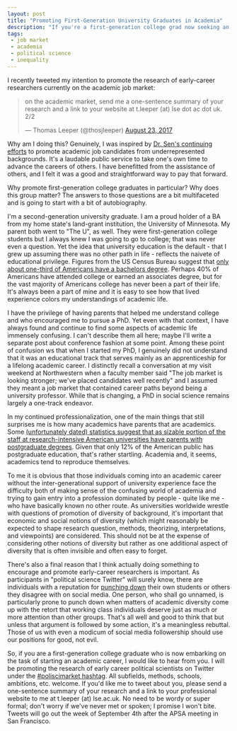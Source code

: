 ```yaml
---
layout: post
title: "Promoting First-Generation University Graduates in Academia"
description: "If you're a first-generation college grad now seeking an academic job, I want to hear from you. Here's why."
tags:
 - job market
 - academia
 - political science
 - inequality
---
```


I recently tweeted my intention to promote the research of early-career researchers currently on the academic job market:

<blockquote class="twitter-tweet" data-lang="en"><p lang="en" dir="ltr">on the academic market, send me a one-sentence summary of your research and a link to your website at t.leeper (at) lse dot ac dot uk.  2/2</p>&mdash; Thomas Leeper (@thosjleeper) <a href="https://twitter.com/thosjleeper/status/900450467662225408">August 23, 2017</a></blockquote>
<script async src="//platform.twitter.com/widgets.js" charset="utf-8"></script>

Why am I doing this? Genuinely, I was inspired by [Dr. Sen's continuing efforts](https://twitter.com/maya_sen/status/895335421491560448) to promote academic job candidates from underrepresented backgrounds. It's a laudable public service to take one's own time to advance the careers of others. I have benefitted from the assistance of others, and I felt it was a good and straightforward way to pay that forward.

Why promote first-generation college graduates in particular? Why does this group matter? The answers to those questions are a bit multifaceted and is going to start with a bit of autobiography.

I'm a second-generation university graduate. I am a proud holder of a BA from my home state's land-grant institution, the University of Minnesota. My parent both went to "The U", as well. They were first-generation college students but I always knew I was going to go to college; that was never even a question. Yet the idea that university education is the default - that I grew up assuming there was no other path in life - reflects the naivete of educational privilege. Figures from the US Census Bureau suggest that [only about one-third of Americans have a bachelors degree](https://www.census.gov/content/dam/Census/library/publications/2016/demo/p20-578.pdf). Perhaps 40% of Americans have attended college or earned an associates degree, but for the vast majority of Americans college has never been a part of their life. It's always been a part of mine and it is easy to see how that lived experience colors my understandings of academic life.

I have the privilege of having parents that helped me understand college and who encouraged me to pursue a PhD. Yet even with that context, I have always found and continue to find some aspects of academic life immensely confusing. I can't describe them all here; maybe I'll write a separate post about conference fashion at some point. Among these point of confusion ws that when I started my PhD, I genuinely did not understand that it was an educational track that serves mainly as an apprenticeship for a lifelong academic career. I distinctly recall a conversation at my visit weekend at Northwestern when a faculty member said "The job market is looking stronger; we've placed candidates well recently" and I assumed they meant a job market that contained career paths beyond being a university professor. While that is changing, a PhD in social science remains largely a one-track endeavor.

In my continued professionalization, one of the main things that still surprises me is how many academics have parents that are academics. Some [(unfortunately dated) statistics suggest that as sizable portion of the staff at research-intensive American universities have parents with postgraduate degrees](http://www.u.arizona.edu/~jag/POL602/firstGen-profKniffin.pdf). Given that only 12% of the American public has postgraduate education, that's rather startling. Academia and, it seems, academics tend to reproduce themselves.

To me it is obvious that those individuals coming into an academic career without the inter-generational support of university experience face the difficulty both of making sense of the confusing world of academia and trying to gain entry into a profession dominated by people - quite like me - who have basically known no other route. As universities worldwide wrestle with questions of promotion of diversity of background, it's important that economic and social notions of diversity (which might reasonably be expected to shape research question, methods, theorizing, interpretations, and viewpoints) are considered. This should not be at the expense of considering other notions of diversity but rather as one additional aspect of diversity that is often invisible and often easy to forget.

There's also a final reason that I think actually doing something to encourage and promote early-career researchers is important. As participants in "political science Twitter" will surely know, there are individuals with a reputation for [punching down](https://sasconfidential.com/2015/12/02/on-student-shaming/) their own students or others they disagree with on social media. One person, who shall go unnamed, is particularly prone to punch down when matters of academic diversity come up with the retort that working class individuals deserve just as much or more attention than other groups. That's all well and good to think that but unless that argument is followed by some action, it's a meaningless rebuttal. Those of us with even a modicum of social media followership should use our positions for good, not evil.

So, if you are a first-generation college graduate who is now embarking on the task of starting an academic career, I would like to hear from you. I will be promoting the research of early career political scientists on Twitter under the [#poliscimarket hashtag](https://twitter.com/search?f=tweets&vertical=default&q=%23poliscimarket&src=typd). All subfields, methods, schools, ambitions, etc. welcome. If you'd like me to tweet about you, please send a one-sentence summary of your research and a link to your professional website to me at t.leeper (at) lse.ac.uk. No need to be wordy or super formal; don't worry if we've never met or spoken; I promise I won't bite. Tweets will go out the week of September 4th after the APSA meeting in San Francisco.
